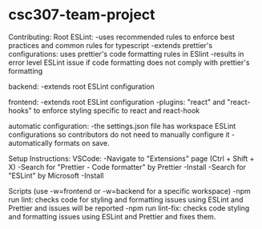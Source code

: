 # csc307-team-project

Contributing:
  Root ESLint:
  -uses recommended rules to enforce best practices and common rules for typescript
  -extends prettier's configurations: uses prettier's code formatting rules in ESlint
  -results in error level ESLint issue if code formatting does not comply with prettier's formatting
  
  backend:
  -extends root ESLint configuration
  
  frontend:
  -extends root ESLint configuration
  -plugins: "react" and "react-hooks" to enforce styling specific to react and react-hook

  automatic configuration:
  -the settings.json file has workspace ESLint configurations so contributors do not need to manually configure it
    -automatically formats on save.

  Setup Instructions:
    VSCode:
    -Navigate to "Extensions" page (Ctrl + Shift + X)
    -Search for "Prettier - Code formatter" by Prettier
    -Install
    -Search for "ESLint" by Microsoft
    -Install

  Scripts 
  (use -w=frontend or -w=backend for a specific workspace)
  -npm run lint: checks code for styling and formatting issues using ESLint and Prettier and issues will be reported
  -npm run lint-fix: checks code styling and formatting issues using ESLint and Prettier and fixes them.
  
  
